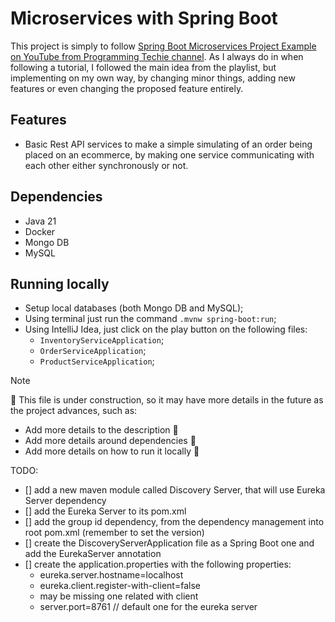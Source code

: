 # Microservices with Spring Boot

This project is simply to follow [Spring Boot Microservices Project Example on YouTube from Programming Techie channel](https://www.youtube.com/watch?v=lh1oQHXVSc0&list=PLSVW22jAG8pBnhAdq9S8BpLnZ0_jVBj0c).
As I always do in when following a tutorial, I followed the main idea from the playlist, but implementing on my own way,
by changing minor things, adding new features or even changing the proposed feature entirely.

## Features
- Basic Rest API services to make a simple simulating of an order being placed on an ecommerce, by making one service
  communicating with each other either synchronously or not.

## Dependencies
- Java 21
- Docker
- Mongo DB
- MySQL

## Running locally
- Setup local databases (both Mongo DB and MySQL);
- Using terminal just run the command `.mvnw spring-boot:run`;
- Using IntelliJ Idea, just click on the play button on the following files:
  - `InventoryServiceApplication`; 
  - `OrderServiceApplication`; 
  - `ProductServiceApplication`;

> [!NOTE]
> 🚧 This file is under construction, so it may have more details in the future as the project advances, such as:
> - Add more details to the description 🚧
> - Add more details around dependencies 📝
> - Add more details on how to run it locally 🚧

TODO:
- [] add a new maven module called Discovery Server, that will use Eureka Server dependency
- [] add the Eureka Server to its pom.xml
- [] add the group id dependency, from the dependency management into root pom.xml (remember to set the version)
- [] create the DiscoveryServerApplication file as a Spring Boot one and add the EurekaServer annotation
- [] create the application.properties with the following properties:
  - eureka.server.hostname=localhost
  - eureka.client.register-with-client=false
  - may be missing one related with client
  - server.port=8761 // default one for the eureka server